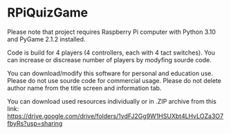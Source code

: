 # RPiQuizGame

Please note that project requires Raspberry Pi computer with Python 3.10 and PyGame 2.1.2 installed. 

Code is build for 4 players (4 controllers, each with 4 tact switches). You can increase or discrease number of players by modyfing sourde code. 

You can download/modify this software for personal and education use. Please do not use sourde code for commercial usage. Please do not delete author name from the title screen and information tab. 

You can download used resources individually or in .ZIP archive from this link:
https://drive.google.com/drive/folders/1ydFJ2Gg9W1HSUXbt4LHvLOZa3O7fbyRs?usp=sharing
